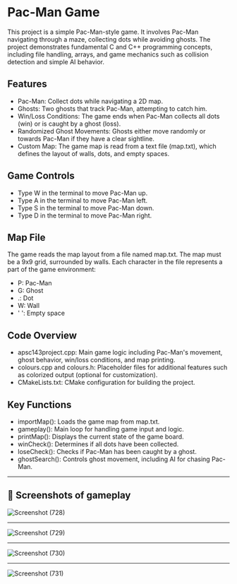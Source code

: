 # Pac-Man Game

This project is a simple Pac-Man-style game. It involves Pac-Man navigating through a maze, collecting dots while avoiding ghosts. The project demonstrates fundamental C and C++ programming concepts, including file handling, arrays, and game mechanics such as collision detection and simple AI behavior.

## Features

- Pac-Man: Collect dots while navigating a 2D map.
- Ghosts: Two ghosts that track Pac-Man, attempting to catch him.
- Win/Loss Conditions: The game ends when Pac-Man collects all dots (win) or is caught by a ghost (loss).
- Randomized Ghost Movements: Ghosts either move randomly or towards Pac-Man if they have a clear sightline.
- Custom Map: The game map is read from a text file (map.txt), which defines the layout of walls, dots, and empty spaces.



## Game Controls
- Type W in the terminal to move Pac-Man up.
- Type A in the terminal to move Pac-Man left.
- Type S in the terminal to move Pac-Man down.
- Type D in the terminal to move Pac-Man right.


## Map File
The game reads the map layout from a file named map.txt. The map must be a 9x9 grid, surrounded by walls. Each character in the file represents a part of the game environment:

- P: Pac-Man
- G: Ghost
- .: Dot
- W: Wall
- ' ': Empty space


## Code Overview
- apsc143project.cpp: Main game logic including Pac-Man's movement, ghost behavior, win/loss conditions, and map printing.
- colours.cpp and colours.h: Placeholder files for additional features such as colorized output (optional for customization).
- CMakeLists.txt: CMake configuration for building the project.

## Key Functions
- importMap(): Loads the game map from map.txt.
- gameplay(): Main loop for handling game input and logic.
- printMap(): Displays the current state of the game board.
- winCheck(): Determines if all dots have been collected.
- loseCheck(): Checks if Pac-Man has been caught by a ghost.
- ghostSearch(): Controls ghost movement, including AI for chasing Pac-Man.

---
## 📸 Screenshots of gameplay

![Screenshot (728)](https://github.com/user-attachments/assets/eb4b2e7e-35e7-4d8c-95db-d6219202c7ac)

---

![Screenshot (729)](https://github.com/user-attachments/assets/1ca68eb8-2736-447f-bc0f-bd8d523059a1)

---

![Screenshot (730)](https://github.com/user-attachments/assets/71b1af31-60a5-4914-8150-55f8771b115c)

---

![Screenshot (731)](https://github.com/user-attachments/assets/b7ed4308-61b7-40cb-9528-273329b6c3e1)
